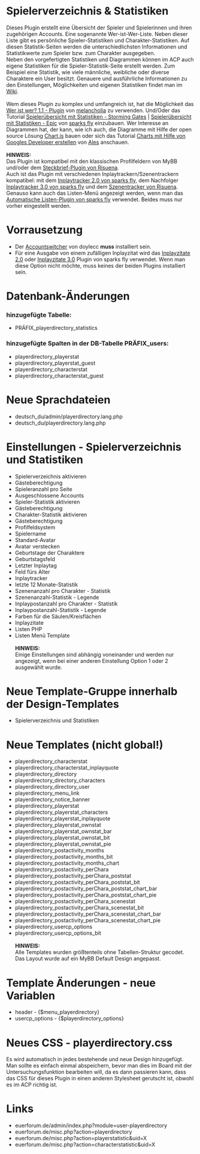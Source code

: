 # Spielerverzeichnis & Statistiken
Dieses Plugin erstellt eine Übersicht der Spieler und Spielerinnen und ihren zugehörigen Accounts. Eine sogenannte Wer-ist-Wer-Liste. Neben dieser Liste gibt es persönliche Spieler-Statistiken und Charakter-Statistiken. Auf diesen Statistik-Seiten werden die unterschiedlichsten Informationen und Statistikwerte zum Spieler bzw. zum Charakter ausgegeben.<br>
Neben den vorgefertigten Statistiken und Diagrammen können im ACP auch eigene Statistiken für die Spieler-Statistik-Seite erstellt werden. Zum Beispiel eine Statistik, wie viele männliche, weibliche oder diverse Charaktere ein User besitzt. Genauere und ausführliche Informationen zu den Einstellungen, Möglichkeiten und eigenen Statistiken findet man im [Wiki](https://github.com/little-evil-genius/Spielerverzeichnis/wiki).<br>
<br>
Wem dieses Plugin zu komplex und umfangreich ist, hat die Möglichkeit das [Wer ist wer? 1.1 - Plugin](https://storming-gates.de/showthread.php?tid=19354&pid=135895#pid135895) von [melancholia](https://storming-gates.de/member.php?action=profile&uid=112) zu verwenden. Und/Oder das Tutorial [Spielerübersicht mit Statistiken - Storming Gates](https://storming-gates.de/showthread.php?tid=1015591&pid=480982#pid480982) | [Spielerübersicht mit Statistiken - Epic](https://epic.quodvide.de/showthread.php?tid=1109&pid=5112#pid5112) von [sparks fly](https://epic.quodvide.de/member.php?action=profile&uid=10) einzubauen. Wer Interesse an Diagrammen hat, der kann, wie ich auch, die Diagramme mit Hilfe der open source Lösung [Chart.js](https://www.chartjs.org/) bauen oder sich das Tutorial [Charts mit Hilfe von Googles Developer erstellen](https://storming-gates.de/showthread.php?tid=1017740&pid=495004#pid495004) von [Ales](https://storming-gates.de/member.php?action=profile&uid=279) anschauen.<br>
<br>
<b>HINWEIS:</b><br>
Das Plugin ist kompatibel mit den klassischen Profilfeldern von MyBB und/oder dem <a href="https://github.com/katjalennartz/application_ucp">Steckbrief-Plugin von Risuena</a>.<br>
Auch ist das Plugin mit verschiedenen Inplaytrackern/Szenentrackern kompatibel: mit dem <a href="https://github.com/its-sparks-fly/Inplaytracker-2.0">Inplaytracker 2.0 von sparks fly</a>, dem Nachfolger <a href="https://github.com/ItsSparksFly/mybb-inplaytracker">Inplaytracker 3.0 von sparks fly</a> und dem <a href="https://github.com/katjalennartz/scenetracker">Szenentracker von Risuena</a>.<br>
Genauso kann auch das Listen-Menü angezeigt werden, wenn man das <a href="https://github.com/ItsSparksFly/mybb-lists">Automatische Listen-Plugin von sparks fly</a> verwendet. Beides muss nur vorher eingestellt werden.

# Vorrausetzung
- Der <a href="https://www.mybb.de/erweiterungen/18x/plugins-verschiedenes/enhanced-account-switcher/" target="_blank">Accountswitcher</a> von doylecc <b>muss</b> installiert sein. <br>
- Für eine Ausgabe von einem zufälligen Inplayzitat wird das <a href="https://github.com/its-sparks-fly/Inplayzitate-2.0"> Inplayzitate 2.0</a> oder <a href="https://github.com/ItsSparksFly/mybb-inplayquotes">Inplayzitate 3.0</a> Plugin von sparks fly verwendet. Wenn man diese Option nicht möchte, muss keines der beiden Plugins installiert sein.

# Datenbank-Änderungen
### hinzugefügte Tabelle:
* PRÄFIX_playerdirectory_statistics

### hinzugefügte Spalten in der DB-Tabelle PRÄFIX_users:
* playerdirectory_playerstat
* playerdirectory_playerstat_guest
* playerdirectory_characterstat
* playerdirectory_characterstat_guest

# Neue Sprachdateien
- deutsch_du/admin/playerdirectory.lang.php
- deutsch_du/playerdirectory.lang.php

# Einstellungen - Spielerverzeichnis und Statistiken
- Spielerverzeichnis aktivieren
- Gästeberechtigung
- Spieleranzahl pro Seite
- Ausgeschlossene Accounts
- Spieler-Statistik aktivieren
- Gästeberechtigung
- Charakter-Statistik aktivieren
- Gästeberechtigung
- Profilfeldsystem
- Spielername
- Standard-Avatar
- Avatar verstecken
- Geburtstage der Charaktere
- Geburtstagsfeld
- Letzter Inplaytag
- Feld fürs Alter
- Inplaytracker
- letzte 12 Monate-Statistik
- Szenenanzahl pro Charakter - Statistik
- Szenenanzahl-Statistik - Legende
- Inplaypostanzahl pro Charakter - Statistik
- Inplaypostanzahl-Statistik - Legende
- Farben für die Säulen/Kreisflächen
- Inplayzitate
- Listen PHP
- Listen Menü Template
<br><br>
<b>HINWEIS:</b><br>
Einige Einstellungen sind abhängig voneinander und werden nur angezeigt, wenn bei einer anderen Einstellung Option 1 oder 2 ausgewählt wurde.

# Neue Template-Gruppe innerhalb der Design-Templates
- Spielerverzeichnis und Statistiken

# Neue Templates (nicht global!)
- playerdirectory_characterstat
- playerdirectory_characterstat_inplayquote
- playerdirectory_directory
- playerdirectory_directory_characters
- playerdirectory_directory_user
- playerdirectory_menu_link
- playerdirectory_notice_banner
- playerdirectory_playerstat
- playerdirectory_playerstat_characters
- playerdirectory_playerstat_inplayquote
- playerdirectory_playerstat_ownstat
- playerdirectory_playerstat_ownstat_bar
- playerdirectory_playerstat_ownstat_bit
- playerdirectory_playerstat_ownstat_pie
- playerdirectory_postactivity_months
- playerdirectory_postactivity_months_bit
- playerdirectory_postactivity_months_chart
- playerdirectory_postactivity_perChara
- playerdirectory_postactivity_perChara_poststat
- playerdirectory_postactivity_perChara_poststat_bit
- playerdirectory_postactivity_perChara_poststat_chart_bar
- playerdirectory_postactivity_perChara_poststat_chart_pie
- playerdirectory_postactivity_perChara_scenestat
- playerdirectory_postactivity_perChara_scenestat_bit
- playerdirectory_postactivity_perChara_scenestat_chart_bar
- playerdirectory_postactivity_perChara_scenestat_chart_pie
- playerdirectory_usercp_options
- playerdirectory_usercp_options_bit<br><br>
<b>HINWEIS:</b><br>
Alle Templates wurden größtenteils ohne Tabellen-Struktur gecodet. Das Layout wurde auf ein MyBB Default Design angepasst.

# Template Änderungen - neue Variablen
- header - {$menu_playerdirectory}
- usercp_options - {$playerdirectory_options}

# Neues CSS - playerdirectory.css
Es wird automatisch in jedes bestehende und neue Design hinzugefügt. Man sollte es einfach einmal abspeichern, bevor man dies im Board mit der Untersuchungsfunktion bearbeiten will, da es dann passieren kann, dass das CSS für dieses Plugin in einen anderen Stylesheet gerutscht ist, obwohl es im ACP richtig ist.

# Links
- euerforum.de/admin/index.php?module=user-playerdirectory
- euerforum.de/misc.php?action=playerdirectory
- euerforum.de/misc.php?action=playerstatistic&uid=X
- euerforum.de/misc.php?action=characterstatistic&uid=X
